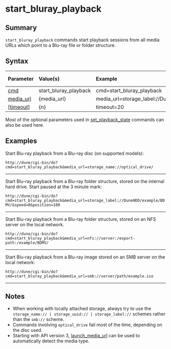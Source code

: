 # start\_bluray\_playback #
## Summary ##

`start_bluray_playback` commands start playback sessions from all media URLs which point to a Blu-ray file or folder structure.

## Syntax ##

| **Parameter**          | **Value(s)**            | **Example**                                     | **API Version(s)** |
|:-----------------------|:------------------------|:------------------------------------------------|:-------------------|
| [cmd](Cmd.md)            | start\_bluray\_playback | cmd=start\_bluray\_playback                     | ≥ 1                |
| [media\_url](MediaUrl.md) | {media\_url}            | media\_url=storage\_label://DuneHDD/example.iso | ≥ 1                |
| [[timeout](Timeout.md)]  | {n}                     | timeout=20                                      | ≥ 1                |

Most of the optional parameters used in [set\_playback\_state](SetPlaybackStateCommand.md) commands can also be used here.

## Examples ##

Start Blu-ray playback from a Blu-ray disc (on supported models):

`http://dune/cgi-bin/do?cmd=start_bluray_playback&media_url=storage_name://optical_drive/`


---


Start Blu-ray playback from a Blu-ray folder structure, stored on the internal hard drive. Start paused at the 3 minute mark:

`http://dune/cgi-bin/do?cmd=start_bluray_playback&media_url=storage_label://DuneHDD/example/BDMV/&speed=0&position=180`


---


Start Blu-ray playback from a Blu-ray folder structure, stored on an NFS server on the local network.

`http://dune/cgi-bin/do?cmd=start_bluray_playback&media_url=nfs://server:/export-path:/example/BDMV/`


---


Start Blu-ray playback from a Blu-ray image stored on an SMB server on the local network:

`http://dune/cgi-bin/do?cmd=start_bluray_playback&media_url=smb://server/path/example.iso`


---


## Notes ##

  * When working with locally attached storage, always try to use the `storage_name:// | storage_uuid:// | storage_label://` schemes rather than the `smb://` scheme.
  * Commands involving `optical_drive` fail most of the time, depending on the disc used.
  * Starting with API version 3, [launch\_media\_url](http://code.google.com/p/dune-api-codepack/wiki/LaunchMediaUrlCommand) can be used to automatically detect the media type.
